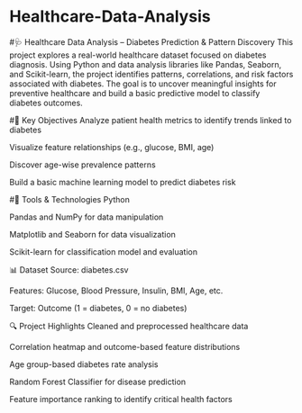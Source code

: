 # Healthcare-Data-Analysis

#🩺 Healthcare Data Analysis – Diabetes Prediction & Pattern Discovery
This project explores a real-world healthcare dataset focused on diabetes diagnosis. Using Python and data analysis libraries like Pandas, Seaborn, and Scikit-learn, the project identifies patterns, correlations, and risk factors associated with diabetes. The goal is to uncover meaningful insights for preventive healthcare and build a basic predictive model to classify diabetes outcomes.

#📌 Key Objectives
Analyze patient health metrics to identify trends linked to diabetes

Visualize feature relationships (e.g., glucose, BMI, age)

Discover age-wise prevalence patterns

Build a basic machine learning model to predict diabetes risk

#🔧 Tools & Technologies
Python

Pandas and NumPy for data manipulation

Matplotlib and Seaborn for data visualization

Scikit-learn for classification model and evaluation

📊 Dataset
Source: diabetes.csv

Features: Glucose, Blood Pressure, Insulin, BMI, Age, etc.

Target: Outcome (1 = diabetes, 0 = no diabetes)

🔍 Project Highlights
Cleaned and preprocessed healthcare data

Correlation heatmap and outcome-based feature distributions

Age group-based diabetes rate analysis

Random Forest Classifier for disease prediction

Feature importance ranking to identify critical health factors
